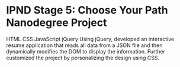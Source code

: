 # IPND Stage 5: Choose Your Path Nanodegree Project

HTML CSS JavaScript jQuery
Using jQuery, developed an interactive resume application that reads all data from a JSON file and then dynamically modifies the DOM to display the information. Further customized the project by personalizing the design using CSS.
